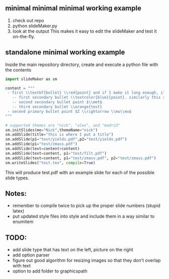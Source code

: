 ## minimal minimal minimal working example
1) check out repo
2) python slideMaker.py
3) look at the output
This makes it easy to edit the slideMaker and test it on-the-fly.

## standalone minimal working example
Inside the main repository directory, create and execute a python file with the contents
```python
import slideMaker as sm

content = """
 - first \\textbf{bullet} \\red{point} and if I make it long enough, it should wrap to the next line
   -- first secondary bullet \\textcolor{blue}{point}. similarly this should wrap to the next line given enough length
   -- second secondary bullet point $\\met$
   -- third secondary bullet \\orange{test}
 - second primary bullet point $Z \\rightarrow \\mu\\mu$
"""

# supported themes are "nick", "alex", and "madrid"
sm.initSlides(me="Nick",themeName="nick")
sm.addSlide(title="this is where I put a title")
sm.addSlide(p1="test/yields.pdf",p2="test/yields.pdf")
sm.addSlide(p1="test/zmass.pdf")
sm.addSlide(text=content+content)
sm.addSlide(text=content, p1="test/filt.pdf")
sm.addSlide(text=content, p1="test/zmass.pdf", p2="test/zmass.pdf")
sm.writeSlides("test.tex", compile=True)
```
This will produce test.pdf with an example slide for each of the possible slide types.

## Notes:
* remember to compile twice to pick up the proper slide numbers (stupid latex)
* put updated style files into style and include them in a way similar to enumitem

## TODO:
* add slide type that has text on the left, picture on the right
* add option parser
* figure out good algorithm for resizing images so that they don't overlap with text
* option to add folder to graphicspath
